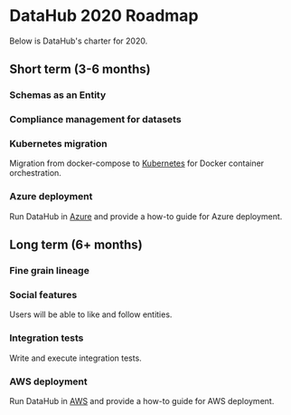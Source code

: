 # DataHub 2020 Roadmap

Below is DataHub's charter for 2020.

## Short term (3-6 months)
### Schemas as an Entity
### Compliance management for datasets
### Kubernetes migration
Migration from docker-compose to [Kubernetes](https://kubernetes.io/) for Docker container orchestration.
### Azure deployment
Run DataHub in [Azure](https://azure.microsoft.com/en-us/) and provide a how-to guide for Azure deployment.

## Long term (6+ months)
### Fine grain lineage
### Social features
Users will be able to like and follow entities.
### Integration tests
Write and execute integration tests.
### AWS deployment
Run DataHub in [AWS](https://aws.amazon.com/) and provide a how-to guide for AWS deployment.
